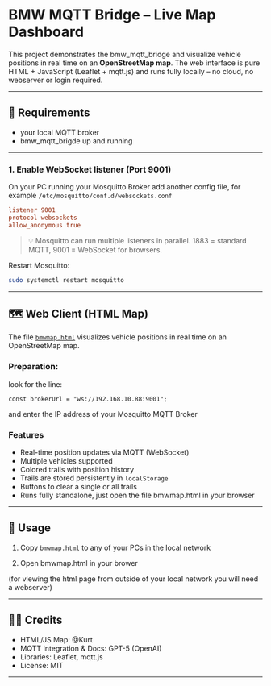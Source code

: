 # BMW MQTT Bridge – Live Map Dashboard

This project demonstrates the bmw_mqtt_bridge and visualize vehicle positions in real time on an **OpenStreetMap map**.
The web interface is pure HTML + JavaScript (Leaflet + mqtt.js) and runs fully locally – no cloud, no webserver or login required.

---

## 🔧 Requirements

- your local MQTT broker
- bmw_mqtt_brigde up and running

---

### 1. Enable WebSocket listener (Port 9001)

On your PC running your Mosquitto Broker add another config file, for example
`/etc/mosquitto/conf.d/websockets.conf`

```conf
listener 9001
protocol websockets
allow_anonymous true
```

> 💡 Mosquitto can run multiple listeners in parallel.
> 1883 = standard MQTT, 9001 = WebSocket for browsers.

Restart Mosquitto:

```bash
sudo systemctl restart mosquitto
```

---

## 🗺️ Web Client (HTML Map)

The file [`bmwmap.html`](./bmwmap.html) visualizes vehicle positions in real time on an OpenStreetMap map.

### Preparation:

look for the line:
```
const brokerUrl = "ws://192.168.10.88:9001";
```
and enter the IP address of your Mosquitto MQTT Broker

### Features

- Real-time position updates via MQTT (WebSocket)
- Multiple vehicles supported
- Colored trails with position history
- Trails are stored persistently in `localStorage`
- Buttons to clear a single or all trails
- Runs fully standalone, just open the file bmwmap.html in your browser

---

## 🚀 Usage

1. Copy `bmwmap.html` to any of your PCs in the local network

2. Open bmwmap.html in your brower

(for viewing the html page from outside of your local network you will need a webserver)

---

## 🧑‍💻 Credits

- HTML/JS Map: @Kurt
- MQTT Integration & Docs: GPT-5 (OpenAI)
- Libraries: Leaflet, mqtt.js
- License: MIT

---
